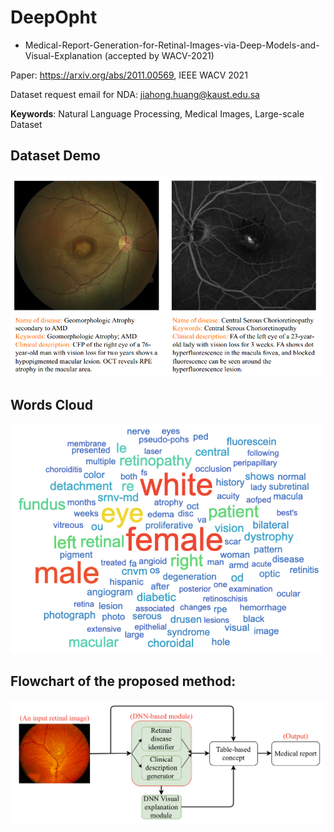 # DeepOpht

- Medical-Report-Generation-for-Retinal-Images-via-Deep-Models-and-Visual-Explanation (accepted by WACV-2021)


Paper: https://arxiv.org/abs/2011.00569, IEEE WACV 2021

Dataset request email for NDA: jiahong.huang@kaust.edu.sa

**Keywords**: Natural Language Processing, Medical Images, Large-scale Dataset

## Dataset Demo

<img src="https://github.com/Jhhuangkay/DeepOpht-Medical-Report-Generation-for-Retinal-Images-via-Deep-Models-and-Visual-Explanation/blob/main/demo.png" width="500">

## Words Cloud

<img src="https://github.com/Jhhuangkay/DeepOpht-Medical-Report-Generation-for-Retinal-Images-via-Deep-Models-and-Visual-Explanation/blob/main/word_cloud.png" width="500">

## Flowchart of the proposed method:

![Screenshot](flowchart.png)
